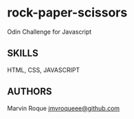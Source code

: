 # rock-paper-scissors
Odin Challenge for Javascript

## SKILLS
HTML, CSS, JAVASCRIPT

## AUTHORS
Marvin Roque
jmvroqueee@github.com

